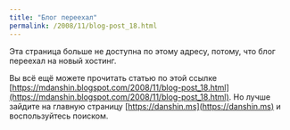 ```yaml
---
title: "Блог переехал"
permalink: /2008/11/blog-post_18.html
---
```

Эта страница больше не доступна по этому адресу, потому, что блог переехал на новый хостинг.

Вы всё ещё можете прочитать статью по этой ссылке [https://mdanshin.blogspot.com/2008/11/blog-post_18.html](https://mdanshin.blogspot.com/2008/11/blog-post_18.html). Но лучше зайдите на главную страницу [https://danshin.ms](https://danshin.ms) и воспользуйтесь поиском.